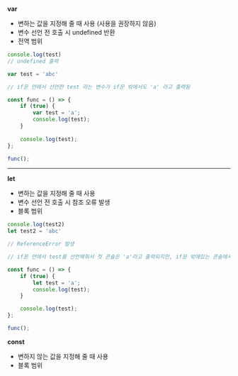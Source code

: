 **var**

- 변하는 값을 지정해 줄 때 사용 (사용을 권장하지 않음)
- 변수 선언 전 호출 시 undefined 반환
- 전역 범위

```javascript
console.log(test)
// undefined 출력

var test = 'abc'
```

```javascript
// if문 안에서 선언한 test 라는 변수가 if문 밖에서도 'a' 라고 출력됨

const func = () => {
    if (true) {
        var test = 'a';
        console.log(test);
    }
    
    console.log(test);
};

func();
```

<hr />

**let**

- 변하는 값을 지정해 줄 때 사용
- 변수 선언 전 호출 시 참조 오류 발생
- 블록 범위

```javascript
console.log(test2)
let test2 = 'abc'

// ReferenceError 발생
```

```javascript
// if문 안에서 test를 선언해줘서 첫 콘솔은 'a'라고 출력되지만, if문 밖에있는 콘솔에서는 오류가 발생함

const func = () => {
    if (true) {
        let test = 'a';
        console.log(test);
    }

    console.log(test);
};

func();
```

**const**

- 변하지 않는 값을 지정해 줄 때 사용
- 블록 범위


